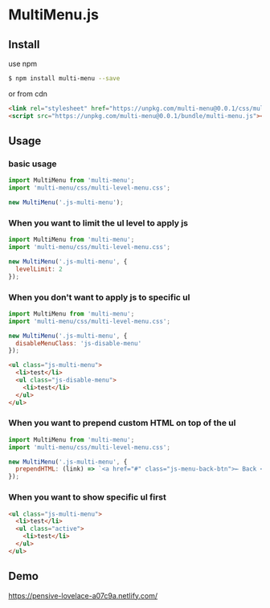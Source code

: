 # MultiMenu.js


## Install


use npm

```sh
$ npm install multi-menu --save
```

or from cdn

```html
<link rel="stylesheet" href="https://unpkg.com/multi-menu@0.0.1/css/multi-level-menu.css">
<script src="https://unpkg.com/multi-menu@0.0.1/bundle/multi-menu.js"></script>
```


## Usage

### basic usage

```js
import MultiMenu from 'multi-menu';
import 'multi-menu/css/multi-level-menu.css';

new MultiMenu('.js-multi-menu');
```

### When you want to limit the ul level to apply js

```js
import MultiMenu from 'multi-menu';
import 'multi-menu/css/multi-level-menu.css';

new MultiMenu('.js-multi-menu', {
  levelLimit: 2
});
```

### When you don't want to apply js to specific ul

```js
import MultiMenu from 'multi-menu';
import 'multi-menu/css/multi-level-menu.css';

new MultiMenu('.js-multi-menu', {
  disableMenuClass: 'js-disable-menu'
});
```

```html
<ul class="js-multi-menu">
  <li>test</li>
  <ul class="js-disable-menu">
    <li>test</li>
  </ul>
</ul>
```

### When you want to prepend custom HTML on top of the ul

```js
import MultiMenu from 'multi-menu';
import 'multi-menu/css/multi-level-menu.css';

new MultiMenu('.js-multi-menu', {
  prependHTML: (link) => `<a href="#" class="js-menu-back-btn">← Back </a></li><li class="title">${link.dataset.title}<li>`,
});
```

### When you want to show specific ul first

```html
<ul class="js-multi-menu">
  <li>test</li>
  <ul class="active">
    <li>test</li>
  </ul>
</ul>
```


## Demo

https://pensive-lovelace-a07c9a.netlify.com/